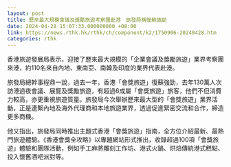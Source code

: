 ```yaml
---
layout: post
title: 歷來最大規模會議及獎勵旅遊考察團赴港　旅發局稱復蘇強勁
date: 2024-04-28 15:07:33.000000000 +08:00
link: https://news.rthk.hk/rthk/ch/component/k2/1750906-20240428.htm
categories: rthk
---
```


香港旅遊發展局表示，迎接了歷來最大規模的「企業會議及獎勵旅遊」業界考察團來港，約110名來自內地、東南亞、南韓及印度的業界代表赴港。

旅發局總幹事程鼎一說，過去一年，香港「會獎旅遊」復蘇強勁，去年130萬人次訪港過夜會議、展覽及獎勵旅遊，有超過6成屬「會獎旅遊」旅客，他們不但消費力較高，亦更重視旅遊質量。旅發局今次舉辦歷來最大型的「會獎旅遊」業界活動，正是連繫內地及海外代理商和本地旅遊業界，透過促進緊密交流和合作，締造更多商機。

他又指出，旅發局同時推出主題式香港「會獎旅遊」指南，全方位介紹最新、最熱門旅遊體驗。《香港會獎全攻略》以專題網站形式推出，收錄超過100項「會獎旅遊」體驗和團隊活動，例如手工麻將雕刻工作坊、港式火鍋、烘焙傳統港式糕點、投入懷舊酒吧派對等。
